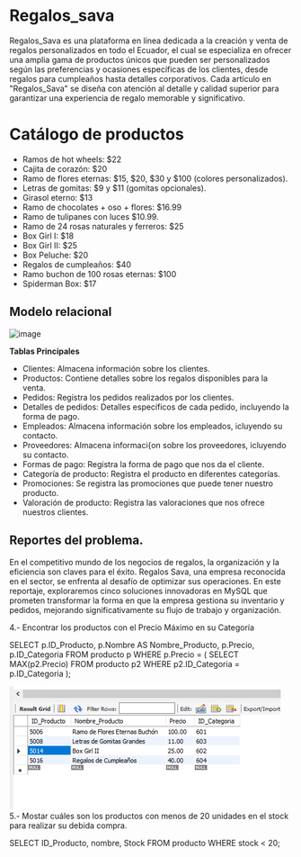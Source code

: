 # Regalos_sava
Regalos_Sava es una plataforma en línea dedicada a la creación y venta de regalos personalizados en todo el Ecuador, el cual se especializa en ofrecer una amplia gama de productos únicos que pueden ser personalizados según las preferencias y ocasiones específicas de los clientes, desde regalos para cumpleaños hasta detalles corporativos. Cada artículo en "Regalos_Sava" se diseña con atención al detalle y calidad superior para garantizar una experiencia de regalo memorable y significativo.

# Catálogo de productos
* Ramos de hot wheels: $22
* Cajita de corazón: $20
* Ramo de flores eternas: $15, $20, $30 y $100 (colores personalizados).
* Letras de gomitas: $9 y $11 (gomitas opcionales).
* Girasol eterno: $13
* Ramo de chocolates + oso + flores: $16.99
* Ramo de tulipanes con luces $10.99.
* Ramo de 24 rosas naturales y ferreros: $25
* Box Girl I: $18
* Box Girl II: $25
* Box Peluche: $20
* Regalos de cumpleaños: $40
* Ramo buchon de 100 rosas eternas: $100
* Spiderman Box: $17

## Modelo relacional
![image](https://github.com/Valezzz14/Regalos_sava/assets/169208862/7921cb82-b4db-452c-bbb9-3978d746bb6a)



**Tablas Principales**
* Clientes: Almacena información sobre los clientes.
* Productos: Contiene detalles sobre los regalos disponibles para la venta.
* Pedidos: Registra los pedidos realizados por los clientes.
* Detalles de pedidos: Detalles específicos de cada pedido, incluyendo la forma de pago.
* Empleados: Almacena información sobre los empleados, icluyendo su contacto.
* Proveedores: Almacena informaci{on sobre los proveedores, icluyendo su contacto.
* Formas de pago: Registra la forma de pago que nos da el cliente.
* Categoría de producto: Registra el producto en diferentes categorías.
* Promociones: Se registra las promociones que puede tener nuestro producto.
* Valoración de producto: Registra las valoraciones que nos ofrece nuestros clientes.

## Reportes del problema.
En el competitivo mundo de los negocios de regalos, la organización y la eficiencia son claves para el éxito. Regalos Sava, una empresa reconocida en el sector, se enfrenta al desafío de optimizar sus operaciones. En este reportaje, exploraremos cinco soluciones innovadoras en MySQL que prometen transformar la forma en que la empresa gestiona su inventario y pedidos, mejorando significativamente su flujo de trabajo y organización.







4.- Encontrar los productos con el Precio Máximo en su Categoría

SELECT 
    p.ID_Producto, 
    p.Nombre AS Nombre_Producto, 
    p.Precio, 
    p.ID_Categoria
FROM 
    producto p
WHERE 
    p.Precio = (
        SELECT MAX(p2.Precio)
        FROM producto p2
        WHERE p2.ID_Categoria = p.ID_Categoria
    );

![image](https://github.com/Valezzz14/Regalos_sava/blob/main/SCRIPT4.PNG)
5.- Mostar cuáles son los productos con menos de 20 unidades en el stock para realizar su debida compra.

SELECT ID_Producto, nombre, Stock
FROM producto
WHERE stock < 20;




